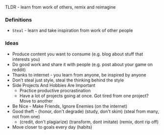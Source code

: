 TLDR - learn from work of others, remix and reimagine

### Definitions
* `Steal` - learn and take inspiration from work of other people

### Ideas
* Produce content you want to consume (e.g. blog about stuff that interests you)
* Do good work and share it with people (e.g. post about your game on reddit)
* Thanks to internet - you learn from anyone, be inspired by anyone
* Don’t steal just style, steal the thinking behind the style
* Side Projects And Hobbies Are Important
    * Practice productive procrastination
    * Have a lot of projects going at once. Got tired from one project? Move to another
* Be Nice - Make Friends, Ignore Enemies (on the internet)
* Good theft - (honor, don't degrade) (study, don't skim) (steal from many, not from one) 
    * (credit, don't plagiarize) (transform, dont imitate) (remix, dont rip off)
* Move closer to goals every day (habits)
